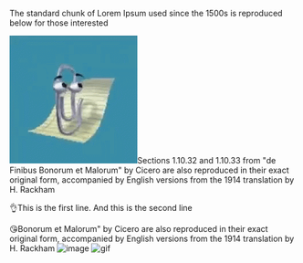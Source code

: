 The standard chunk of Lorem Ipsum used since the 1500s is reproduced below for those interested

![alt text](image.png)Sections 1.10.32 and 1.10.33 from "de Finibus Bonorum et Malorum" by Cicero are also reproduced in their exact original form, accompanied by English versions from the 1914 translation by H. Rackham

👌This is the first line. And this is the second line

😘Bonorum et Malorum" by Cicero are also reproduced in their exact original form, accompanied by English versions from the 1914 translation by H. Rackham
![image](https://i.imgur.com/ydnAi5N.png)
![gif](https://i.imgur.com/GnSJSif.gif)
